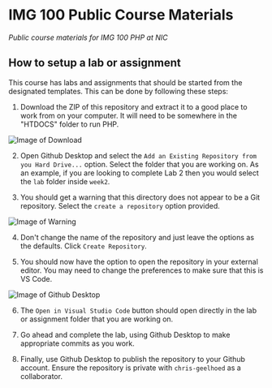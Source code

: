 # IMG 100 Public Course Materials
_Public course materials for IMG 100 PHP at NIC_

## How to setup a lab or assignment
This course has labs and assignments that should be started from the designated templates. This can be done by following these steps:

1. Download the ZIP of this repository and extract it to a good place to work from on your computer. It will need to be somewhere in the "HTDOCS" folder to run PHP.

![Image of Download](https://raw.githubusercontent.com/chris-geelhoed/img-100/master/readme-assets/download.png)

2. Open Github Desktop and select the `Add an Existing Repository from you Hard Drive...` option. Select the folder that you are working on. As an example, if you are looking to complete Lab 2 then you would select the `lab` folder inside `week2`.

3. You should get a warning that this directory does not appear to be a Git repository. Select the `create a repository` option provided.

![Image of Warning](https://raw.githubusercontent.com/chris-geelhoed/img-100/master/readme-assets/add-repo.png)

4. Don't change the name of the repository and just leave the options as the defaults. Click `Create Repository`.

5. You should now have the option to open the repository in your external editor. You may need to change the preferences to make sure that this is VS Code.

![Image of Github Desktop](https://raw.githubusercontent.com/chris-geelhoed/img-100/master/readme-assets/github-desktop.png)

6. The `Open in Visual Studio Code` button should open directly in the lab or assignment folder that you are working on.

7. Go ahead and complete the lab, using Github Desktop to make appropriate commits as you work.

8. Finally, use Github Desktop to publish the repository to your Github account. Ensure the repository is private with `chris-geelhoed` as a collaborator.
